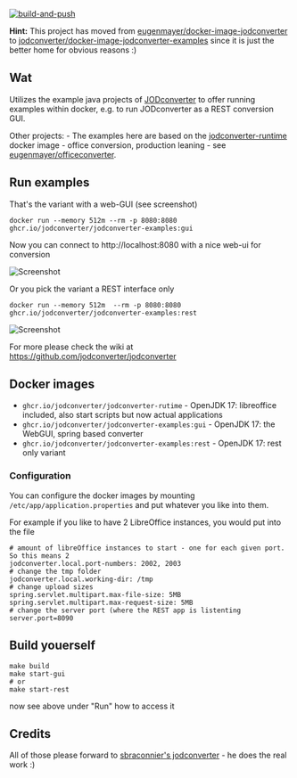 [![build-and-push](https://github.com/jodconverter/docker-image-jodconverter-examples/actions/workflows/build.yml/badge.svg)](https://github.com/jodconverter/docker-image-jodconverter-examples/actions/workflows/build.yml)

**Hint:** This project has moved from [eugenmayer/docker-image-jodconverter](https://github.com/eugenmayer/docker-image-jodconverter) to [jodconverter/docker-image-jodconverter-examples](https://github.com/jodconverter/docker-image-jodconverter-examples)
since it is just the better home for obvious reasons :)

## Wat

Utilizes the example java projects of [JODconverter](https://github.com/jodconverter/jodconverter) to offer running examples within docker, e.g. to run JODconverter as a REST conversion GUI.

Other projects:
    - The examples here are based on the [jodconverter-runtime](https://github.com/jodconverter/docker-image-jodconverter-runtime) docker image
    - office conversion, production leaning - see [eugenmayer/officeconverter](https://github.com/EugenMayer/officeconverter).

## Run examples

That's the variant with a web-GUI (see screenshot)

    docker run --memory 512m --rm -p 8080:8080 ghcr.io/jodconverter/jodconverter-examples:gui

Now you can connect to http://localhost:8080 with a nice web-ui for conversion

![Screenshot](https://github.com/jodconverter/docker-image-jodconverter/blob/main/webapp.png)

Or you pick the variant a REST interface only

    docker run --memory 512m  --rm -p 8080:8080 ghcr.io/jodconverter/jodconverter-examples:rest

![Screenshot](https://github.com/jodconverter/docker-image-jodconverter/blob/main/rest.png)

For more please check the wiki at https://github.com/jodconverter/jodconverter

## Docker images

- `ghcr.io/jodconverter/jodconverter-rutime` - OpenJDK 17: libreoffice included, also start scripts but now actual applications
- `ghcr.io/jodconverter/jodconverter-examples:gui` - OpenJDK 17: the WebGUI, spring based converter
- `ghcr.io/jodconverter/jodconverter-examples:rest` - OpenJDK 17: rest only variant

### Configuration

You can configure the docker images by mounting `/etc/app/application.properties` and put whatever you like into them.

For example if you like to have 2 LibreOffice instances, you would put into the file

```properties
# amount of libreOffice instances to start - one for each given port. So this means 2
jodconverter.local.port-numbers: 2002, 2003
# change the tmp folder
jodconverter.local.working-dir: /tmp
# change upload sizes
spring.servlet.multipart.max-file-size: 5MB
spring.servlet.multipart.max-request-size: 5MB
# change the server port (where the REST app is listenting
server.port=8090
```

## Build youerself

    make build
    make start-gui
    # or
    make start-rest

now see above under "Run" how to access it

## Credits

All of those please forward to [sbraconnier's jodconverter](https://github.com/jodconverter/jodconverter) - he does the real work :)